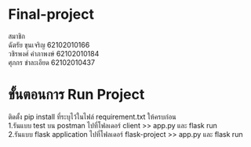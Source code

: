 # Final-project
 สมาชิก\
ฉัตรัย ขุนเจริญ 62102010166\
วชิรพงศ์ คำภาพงษ์ 62102010184\
ศุภกร ขำละเอียด 62102010437

# ขั้นตอนการ Run Project
ติดตั้ง pip install ที่ระบุไว้ในไฟล์ requirement.txt ให้ครบก่อน\
1.รันแบบ test บน postman ไปที่โฟลเดอร์ client >> app.py และ flask run\
2.รันแบบ flask application ไปที่โฟลเดอร์ flask-project >> app.py และ flask run
